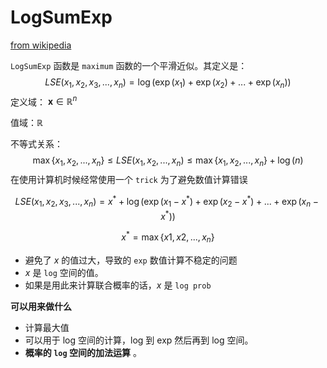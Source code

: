 # LogSumExp

[from wikipedia](https://en.wikipedia.org/wiki/LogSumExp)

`LogSumExp` 函数是 `maximum` 函数的一个平滑近似。其定义是：
$$
LSE(x_1, x_2, x_3, ..., x_n) = \log\Bigr(\exp(x_1)+\exp(x_2) + ...+\exp(x_n)\Bigr)
$$
定义域： $\mathbf x \in \mathbb R^n$

值域：$\mathbb R$

不等式关系：
$$
\max\{x_1, x_2, ..., x_n\} \le LSE(x_1, x_2, ..., x_n) \le \max\{x_1, x_2, ..., x_n\} + \log(n)
$$
在使用计算机时候经常使用一个 `trick` 为了避免数值计算错误


$$
LSE(x_1, x_2, x_3, ..., x_n) =x^*  + \log\Bigr(\exp(x_1-x^* )+\exp(x_2-x^* ) + ...+\exp(x_n-x^*)\Bigr)
$$


$$
x^* = \max \{x1, x2, ..., x_n\}
$$

* 避免了 $x$ 的值过大，导致的 `exp` 数值计算不稳定的问题
* $x$ 是 `log` 空间的值。
* 如果是用此来计算联合概率的话，$x$ 是 `log prob`




**可以用来做什么**

* 计算最大值
* 可以用于 log 空间的计算，log 到 exp 然后再到 log 空间。
* **概率的 `log` 空间的加法运算** 。



